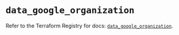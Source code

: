 # `data_google_organization`

Refer to the Terraform Registry for docs: [`data_google_organization`](https://registry.terraform.io/providers/hashicorp/google-beta/5.18.0/docs/data-sources/google_organization).

